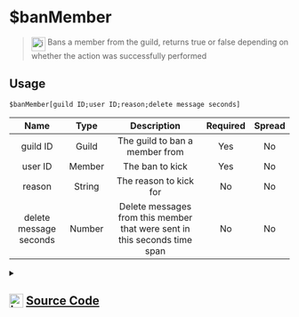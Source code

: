 # $banMember
> <img align="top" src="https://upload.wikimedia.org/wikipedia/commons/thumb/e/e4/Infobox_info_icon.svg/160px-Infobox_info_icon.svg.png?20150409153300" alt="image" width="25" height="auto"> Bans a member from the guild, returns true or false depending on whether the action was successfully performed
## Usage
```
$banMember[guild ID;user ID;reason;delete message seconds]
```
| Name | Type | Description | Required | Spread
| :---: | :---: | :---: | :---: | :---: |
guild ID | Guild | The guild to ban a member from | Yes | No
user ID | Member | The ban to kick | Yes | No
reason | String | The reason to kick for | No | No
delete message seconds | Number | Delete messages from this member that were sent in this seconds time span | No | No
<details>
<summary>
    
## <img align="top" src="https://cdn4.iconfinder.com/data/icons/iconsimple-logotypes/512/github-512.png" alt="image" width="25" height="auto">  [Source Code](https://github.com/tryforge/ForgeScript-V2/blob/main/src/native/banMember.ts)
    
</summary>
    
```ts
import noop from "../functions/noop"
import { ArgType, NativeFunction, Return } from "../structures"

export default new NativeFunction({
    name: "$banMember",
    version: "1.0.0",
    description: "Bans a member from the guild, returns true or false depending on whether the action was successfully performed",
    unwrap: true,
    brackets: true,
    args: [
        {
            name: "guild ID",
            description: "The guild to ban a member from",
            rest: false,
            required: true,
            type: ArgType.Guild
        },
        {
            name: "user ID",
            description: "The ban to kick",
            rest: false,
            type: ArgType.Member,
            pointer: 0,
            required: true
        },
        {
            name: "reason",
            description: "The reason to kick for",
            rest: false,
            type: ArgType.String
        },
        {
            name: "delete message seconds",
            description: "Delete messages from this member that were sent in this seconds time span",
            rest: false,
            type: ArgType.Number
        }
    ],
    async execute(ctx, [ guild, member, reason, seconds ]) {
        return Return.success(
            await member.ban({
                reason: reason || undefined,
                deleteMessageSeconds: seconds || undefined
            }).catch(() => false) !== false
        )
    },
})
```
    
</details>